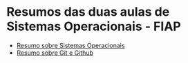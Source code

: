 # Resumos das duas aulas de Sistemas Operacionais - FIAP
- [Resumo sobre Sistemas Operacionais](https://github.com/JulioEstrela/fiap-atividade-resumo/blob/main/sistemasOperacionais.md)
- [Resumo sobre Git e Github](https://github.com/JulioEstrela/fiap-atividade-resumo/blob/main/git.md)
